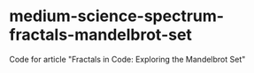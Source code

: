 # medium-science-spectrum-fractals-mandelbrot-set
Code for article "Fractals in Code: Exploring the Mandelbrot Set"
